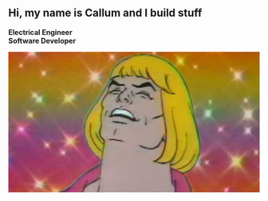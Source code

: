 ## Hi, my name is Callum and I build stuff

__Electrical Engineer__<br/>
__Software Developer__<br/>

<img src="https://github.com/callumfrance/he-gong/blob/main/sings.jpg" />
